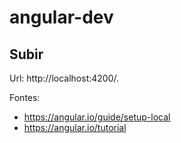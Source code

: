 # angular-dev

## Subir

Url: http://localhost:4200/.

Fontes:
- https://angular.io/guide/setup-local
- https://angular.io/tutorial